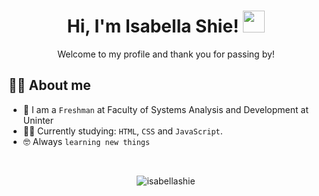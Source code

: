<h1 align="center">Hi, I'm Isabella Shie! <img src="https://media.giphy.com/media/hvRJCLFzcasrR4ia7z/giphy.gif" width="35"></h1>

<p align="center">

<p align="center"> 
	Welcome to my profile and thank you for passing by!
</p>
	
## :woman_technologist:  About me
- :school: I am a `Freshman` at Faculty of Systems Analysis and Development at Uninter
- :woman_student: Currently studying: `HTML`, `CSS` and `JavaScript`.
- :nerd_face: Always `learning new things`
</p>


<br>

<p align="center"> 
	<img src="https://komarev.com/ghpvc/?username=isabellashie&label=Profile%20views&color=0e75b6&style=plastic" alt="isabellashie" /> 
	</a>
</p>


